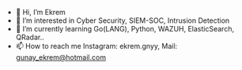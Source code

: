 - 👋 Hi, I’m Ekrem
- 👀 I’m interested in Cyber Security, SIEM-SOC, Intrusion Detection
- 🌱 I’m currently learning Go(LANG), Python, WAZUH, ElasticSearch, QRadar..
- 📫 How to reach me Instagram: ekrem.gnyy, Mail: gunay_ekrem@hotmail.com

<!---
gunayDev/gunayDev is a ✨ special ✨ repository because its `README.md` (this file) appears on your GitHub profile.
You can click the Preview link to take a look at your changes.
--->
